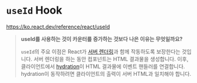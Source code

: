 # `useId` Hook

<https://ko.react.dev/reference/react/useId>

> **useId를 사용하는 것이 카운터를 증가하는 것보다 나은 이유는 무엇일까요?**
>
> `useId`의 주요 이점은 React가
> [서버 렌더링](https://ko.react.dev/reference/react-dom/server)과 함께
> 작동하도록 보장한다는 것입니다.
> 서버 렌더링을 하는 동안 컴포넌트는 HTML 결과물을 생성합니다.
> 이후, 클라이언트에서
> [hydration](https://ko.react.dev/reference/react-dom/client/hydrateRoot)이
> HTML 결과물에 이벤트 핸들러를 연결합니다.
> hydration이 동작하려면 클라이언트의 출력이 서버 HTML과 일치해야 합니다.
